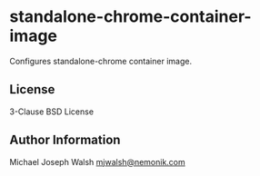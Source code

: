 standalone-chrome-container-image
=================================

Configures standalone-chrome container image.

License
-------

3-Clause BSD License

Author Information
------------------

Michael Joseph Walsh <mjwalsh@nemonik.com>
